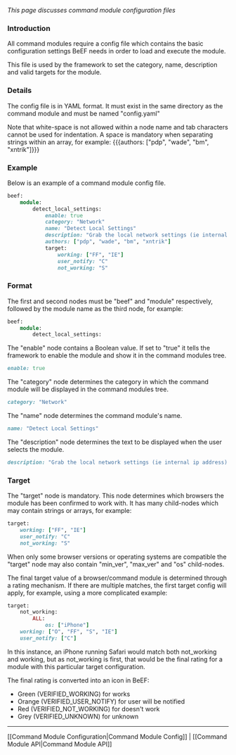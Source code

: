 _This page discusses command module configuration files_

### Introduction ###

All command modules require a config file which contains the basic configuration settings BeEF needs in order to load and execute the module.

This file is used by the framework to set the category, name, description and valid targets for the module.


### Details ###

The config file is in YAML format. It must exist in the same directory as the command module and must be named "config.yaml"

Note that white-space is not allowed within a node name and tab characters cannot be used for indentation. A space is mandatory when separating strings within an array, for example: {{{authors: ["pdp", "wade", "bm", "xntrik"]}}} 


### Example ###

Below is an example of a command module config file.

```ruby
beef:
    module:
        detect_local_settings:
            enable: true
            category: "Network"
            name: "Detect Local Settings"
            description: "Grab the local network settings (ie internal ip address)."
            authors: ["pdp", "wade", "bm", "xntrik"]
            target:
                working: ["FF", "IE"]
                user_notify: "C"
                not_working: "S"

```

### Format ###

The first and second nodes must be "beef" and "module" respectively, followed by the module name as the third node, for example:

```ruby
beef:
    module:
        detect_local_settings:
```

The "enable" node contains a Boolean value. If set to "true" it tells the framework to enable the module and show it in the command modules tree.
```ruby
enable: true
```

The "category" node determines the category in which the command module will be displayed in the command modules tree.
```ruby
category: "Network"
```

The "name" node determines the command module's name.
```ruby
name: "Detect Local Settings"
```

The "description" node determines the text to be displayed when the user selects the module.

```ruby
description: "Grab the local network settings (ie internal ip address)."
```

### Target ###

The "target" node is mandatory. This node determines which browsers the module has been confirmed to work with. It has many child-nodes which may contain strings or arrays, for example:

```ruby
target:
    working: ["FF", "IE"]
    user_notify: "C"
    not_working: "S"
```

When only some browser versions or operating systems are compatible the "target" node may also contain "min_ver", "max_ver" and "os" child-nodes.

The final target value of a browser/command module is determined through a rating mechanism. If there are multiple matches, the first target config will apply, for example, using a more complicated example:

```ruby
target:
    not_working:
        ALL:
            os: ["iPhone"]
    working: ["O", "FF", "S", "IE"]
    user_notify: ["C"]
```

In this instance, an iPhone running Safari would match both not_working and working, but as not_working is first, that would be the final rating for a module with this particular target configuration.

The final rating is converted into an icon in BeEF:

* Green (VERIFIED_WORKING) for works
* Orange (VERIFIED_USER_NOTIFY) for user will be notified
* Red (VERIFIED_NOT_WORKING) for doesn't work
* Grey (VERIFIED_UNKNOWN) for unknown
***
[[Command Module Configuration|Command Module Config]] | [[Command Module API|Command Module API]]
